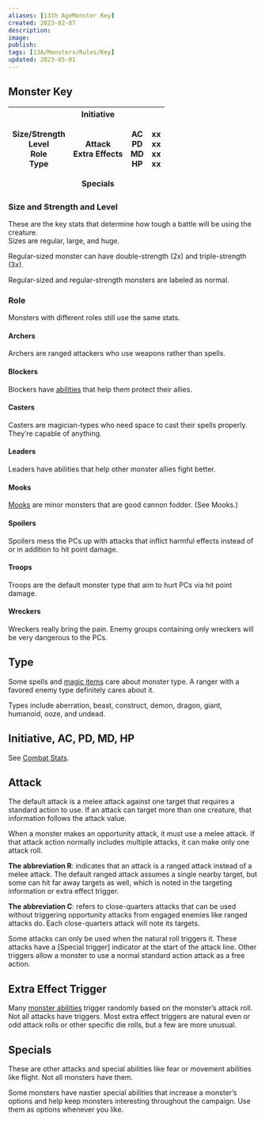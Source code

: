 ```yaml
---
aliases: [13th AgeMonster Key]
created: 2023-02-07
description: 
image: 
publish: 
tags: [13A/Monsters/Rules/Key]
updated: 2023-05-01
---
```


## Monster Key

| Size/Strength<br>Level<br>Role<br>Type 	| Initiative<br><br><br>Attack<br>Extra Effects<br><br><br>Specials 	| AC<br>PD<br>MD<br>HP 	| xx<br>xx<br>xx<br>xx 	|  
|---	|---	|---	|---	|

### Size and Strength and Level

These are the key stats that determine how tough a battle will be using the creature.  
Sizes are regular, large, and huge. 

Regular-sized monster can have double-strength (2x) and triple-strength (3x). 

Regular-sized and regular-strength monsters are labeled as normal.

### Role

Monsters with different roles still use the same stats.

#### Archers

Archers are ranged attackers who use weapons rather than spells.

#### Blockers

Blockers have [abilities](../Character-Rules/Abilities.md) that help them protect their allies.

#### Casters

Casters are magician-types who need space to cast their spells properly. They’re capable of anything.

#### Leaders

Leaders have abilities that help other monster allies fight better.

#### Mooks

[Mooks](../Monster-Rules/Mooks.md) are minor monsters that are good cannon fodder. (See Mooks.)

#### Spoilers

Spoilers mess the PCs up with attacks that inflict harmful effects instead of or in addition to hit point damage.

#### Troops

Troops are the default monster type that aim to hurt PCs via hit point damage.

#### Wreckers

Wreckers really bring the pain. Enemy groups containing only wreckers will be very dangerous to the PCs.

## Type

Some spells and [magic items](../Magic-Items/Magic-Items.md) care about monster type. A ranger with a favored enemy type definitely cares about it.

Types include aberration, beast, construct, demon, dragon, giant, humanoid, ooze, and undead.

## Initiative, AC, PD, MD, HP

See [Combat Stats](../Character-Rules/Combat-Stats.md).

## Attack

The default attack is a melee attack against one target that requires a standard action to use. If an attack can target more than one creature, that information follows the attack value.

When a monster makes an opportunity attack, it must use a melee attack. If that attack action normally includes multiple attacks, it can make only one attack roll.

**The abbreviation R**: indicates that an attack is a ranged attack instead of a melee attack. The default ranged attack assumes a single nearby target, but some can hit far away targets as well, which is noted in the targeting information or extra effect trigger.

**The abbreviation C**: refers to close-quarters attacks that can be used without triggering opportunity attacks from engaged enemies like ranged attacks do. Each close-quarters attack will note its targets.

Some attacks can only be used when the natural roll triggers it. These attacks have a [Special trigger] indicator at the start of the attack line. Other triggers allow a monster to use a normal standard action attack as a free action.

## Extra Effect Trigger

Many [monster abilities](../Monster-Rules/Monster-Abilities.md) trigger randomly based on the monster’s attack roll. Not all attacks have triggers. Most extra effect triggers are natural even or odd attack rolls or other specific die rolls, but a few are more unusual.

## Specials

These are other attacks and special abilities like fear or movement abilities like flight. Not all monsters have them.

Some monsters have nastier special abilities that increase a monster’s options and help keep monsters interesting throughout the campaign. Use them as options whenever you like.

